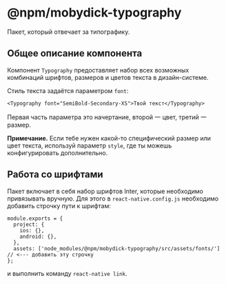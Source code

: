 # @npm/mobydick-typography

Пакет, который отвечает за типографику.

## Общее описание компонента

Компонент `Typography` предоставляет набор всех возможных комбинаций шрифтов, размеров и цветов текста в дизайн-системе.

Стиль текста задаётся параметром `font`:

```
<Typography font="SemiBold-Secondary-XS">Твой текст</Typography>
```
Первая часть параметра это начертание, второй 一 цвет, третий 一 размер.

**Примечание.** Если тебе нужен какой-то специфический размер или цвет текста, используй параметр `style`, где ты можешь конфигурировать дополнительно.

## Работа со шрифтами

Пакет включает в себя набор шрифтов Inter, которые необходимо привязывать вручную. Для этого в `react-native.config.js` необходимо добавить строчку пути к шрифтам:

```
module.exports = {
  project: {
    ios: {},
    android: {},
  },
  assets: ['node_modules/@npm/mobydick-typography/src/assets/fonts/'] // <--- добавить эту строчку
};
```

и выполнить команду `react-native link`.

